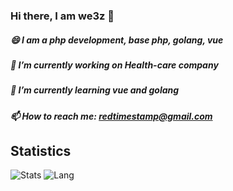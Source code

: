 ### Hi there, I am we3z 👋
##### 😄 I am a php development, base php, golang, vue
##### 🔭 I’m currently working on Health-care company
##### 🌱 I’m currently learning vue and golang
##### 📫 How to reach me: redtimestamp@gmail.com

## Statistics
![Stats](https://github-readme-stats.vercel.app/api?username=we3z)
![Lang](https://github-readme-stats.vercel.app/api/top-langs/?username=we3z&hide=ipynb,html&layout=compact)

<!--
**we3z/we3z** is a ✨ _special_ ✨ repository because its `README.md` (this file) appears on your GitHub profile.

Here are some ideas to get you started:

- 🔭 I’m currently working on ...
- 🌱 I’m currently learning ...
- 👯 I’m looking to collaborate on ...
- 🤔 I’m looking for help with ...
- 💬 Ask me about ...
- 📫 How to reach me: ...
- 😄 Pronouns: ...
- ⚡ Fun fact: ...
-->
